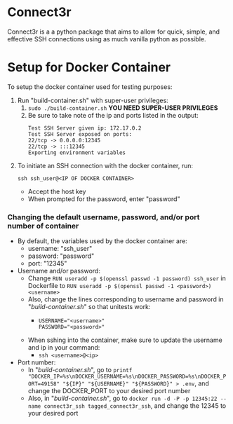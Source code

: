 # Connect3r
Connect3r is a a python package that aims to allow for quick, simple, and effective SSH connections using as much vanilla python as possible.
# Setup for Docker Container
To setup the docker container used for testing purposes:
1. Run "build-container.sh" with super-user privileges:
   1. ``sudo ./build-container.sh`` **YOU NEED SUPER-USER PRIVILEGES**
   2. Be sure to take note of the ip and ports listed in the output:
        ```
        Test SSH Server given ip: 172.17.0.2
        Test SSH Server exposed on ports:
        22/tcp -> 0.0.0.0:12345
        22/tcp -> :::12345
        Exporting environment variables
        ```
2. To initiate an SSH connection with the docker container, run:
      ```
      ssh ssh_user@<IP OF DOCKER CONTAINER>
      ```
   - Accept the host key
   - When prompted for the password, enter "password"

### Changing the default username, password, and/or port number of container
- By default, the variables used by the docker container are:
  - username: "ssh_user"
  - password: "password"
  - port: "12345"
- Username and/or password:
  - Change ```RUN useradd -p $(openssl passwd -1 password) ssh_user``` in Dockerfile to ```RUN useradd -p $(openssl passwd -1 <password>) <username>``` 
  - Also, change the lines corresponding to username and password in "*build-container.sh*" so that unitests work:
    - ```
      USERNAME="<username>"
      PASSWORD="<password>"
      ```
  - When sshing into the container, make sure to update the username and ip in your command:
      - ```ssh <username>@<ip>```
- Port number:
  - In "*build-container.sh*", go to ```printf "DOCKER_IP=%s\nDOCKER_USERNAME=%s\nDOCKER_PASSWORD=%s\nDOCKER_PORT=49158" "${IP}" "${USERNAME}" "${PASSWORD}" > .env```, and change the DOCKER_PORT to your desired port number
  - Also, in "*build-container.sh*", go to ```docker run -d -P -p 12345:22 --name connect3r_ssh tagged_connect3r_ssh```, and change the 12345 to your desired port
